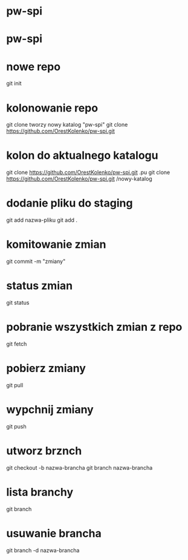 # pw-spi
# pw-spi


# nowe repo
git init


# kolonowanie repo
git clone
tworzy nowy katalog "pw-spi"
git clone https://github.com/OrestKolenko/pw-spi.git

# kolon do aktualnego katalogu
git clone https://github.com/OrestKolenko/pw-spi.git .pu
git clone https://github.com/OrestKolenko/pw-spi.git /nowy-katalog

# dodanie pliku do staging
git add nazwa-pliku
git add .

# komitowanie zmian
git commit -m "zmiany"

# status zmian
git status

# pobranie wszystkich zmian z repo
git fetch

# pobierz zmiany
git pull

# wypchnij zmiany
git push

# utworz brznch
git checkout -b nazwa-brancha
git branch nazwa-brancha

# lista branchy
git branch


# usuwanie brancha
git branch -d nazwa-brancha

